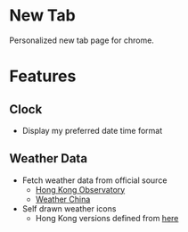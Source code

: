 # New Tab

Personalized new tab page for chrome.

# Features

## Clock

- Display my preferred date time format

## Weather Data

- Fetch weather data from official source
  - [Hong Kong Observatory](http://www.hko.gov.hk)
  - [Weather China](http://www.weather.com.cn)
- Self drawn weather icons
  - Hong Kong versions defined from [here](http://www.weather.gov.hk/textonly/explain/wxicon_e.htm)
